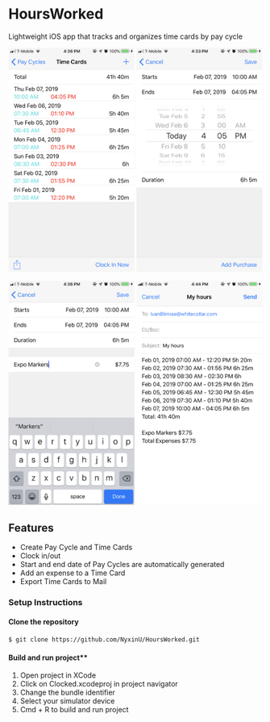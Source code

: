 # HoursWorked
Lightweight iOS app that tracks and organizes time cards by pay cycle

<img src="ReadMeImages/TimeCardsVC.png" width="250"> <img src="ReadMeImages/DatePicker.png" width="250">

<img src="ReadMeImages/AddPurchase.png" width="250"> <img src="ReadMeImages/EmailShare.png" width="250">

## Features
* Create Pay Cycle and Time Cards
* Clock in/out
* Start and end date of Pay Cycles are automatically generated
* Add an expense to a Time Card
* Export Time Cards to Mail

### Setup Instructions
#### Clone the repository
``` git
$ git clone https://github.com/NyxinU/HoursWorked.git
``` 
#### Build and run project**
1. Open project in XCode
2. Click on Clocked.xcodeproj in project navigator
3. Change the bundle identifier 
4. Select your simulator device 
5. Cmd + R to build and run project 